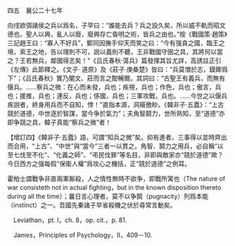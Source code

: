 四五　襄公二十七年

向戌欲弭諸侯之兵以爲名，子罕曰：“誰能去兵？兵之設久矣，所以威不軌而昭文德也。聖人以興，亂人以廢，廢興存亡昏明之術，皆兵之由也。”按《戰國策·趙策》三記趙王曰：“寡人不好兵”，鄭同因撫手仰天而笑之曰：“今有强貪之國，臨王之境，索王之地，告以理則不可，説以義則不聽，王非戰國守圉之具，其將何以當之？王若無兵，鄰國得志矣！”《吕氏春秋·蕩兵》篇發揮其旨尤詳，高誘註正引《左傳》此節釋之。《文子·
道原》及《莊子·庚桑楚》皆曰：“兵莫憯於志，鏌鎁爲下”；《吕氏春秋》實乃闡文、莊而言之酣暢爾。其詞曰：“古聖王有義兵，而無有偃兵。……察兵之微：在心而未發，兵也；疾視，兵也；作色，兵也；傲言，兵也；援推，兵也；連反，兵也；侈國，兵也；三軍攻戰，兵也。……今世之以偃兵疾説者，終身用兵而不自知，悖！”直指本源，洞窺徼眇。《韓非子·五蠹》：“上古競於道德，中世逐於智謀，當今争於氣力”；夫角智鬬力，世所熟知，至“道德”亦即争競之具，韓子真能“察兵之微”者！

【增訂四】《韓非子·五蠹》語，可謂“知兵之微”矣。抑有進者，三事得以並時齊出而合用，“上古”、“中世”與“當今”三者一以貫之。角智、鬬力之用兵，必自稱“以至七伐至不化”、“化義之師”、“弔民伐罪”等名目，非即與敵家亦“競於道德”歟？今日西方之强每假“保衛人權”爲攻心之機括，正“競於道德”之例耳。

霍柏士謂戰争非直兩軍厮殺，人之情性無時不欲争，即戰所寓也（The nature of war consisteth not in actual fighting，but in the known disposition thereto during all the time）；曩日言心理者，莫不以争鬬（pugnacity）列爲本能（instinct）之一。吾國先秦諸子早省殺機之伏於尋常言動矣。











　Leviathan，pt. I，ch. 8，op. cit.，p. 81.

　James，Principles of Psychology，II，409－10.